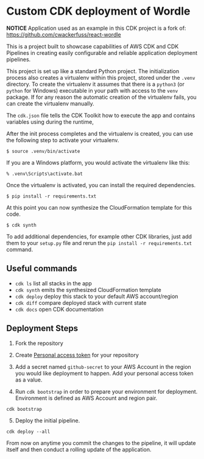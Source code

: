 
# Custom CDK deployment of Wordle

**NOTICE**
Application used as an example in this CDK project is a fork of: https://github.com/cwackerfuss/react-wordle

This is a project built to showcase capabilities of AWS CDK and CDK Pipelines in creating easily configurable and reliable application deployment pipelines.

This project is set up like a standard Python project.  The initialization
process also creates a virtualenv within this project, stored under the `.venv`
directory.  To create the virtualenv it assumes that there is a `python3`
(or `python` for Windows) executable in your path with access to the `venv`
package. If for any reason the automatic creation of the virtualenv fails,
you can create the virtualenv manually.

The `cdk.json` file tells the CDK Toolkit how to execute the app and contains variables using during the runtime,


After the init process completes and the virtualenv is created, you can use the following
step to activate your virtualenv.

```
$ source .venv/bin/activate
```

If you are a Windows platform, you would activate the virtualenv like this:

```
% .venv\Scripts\activate.bat
```

Once the virtualenv is activated, you can install the required dependencies.

```
$ pip install -r requirements.txt
```

At this point you can now synthesize the CloudFormation template for this code.

```
$ cdk synth
```

To add additional dependencies, for example other CDK libraries, just add
them to your `setup.py` file and rerun the `pip install -r requirements.txt`
command.

## Useful commands

 * `cdk ls`          list all stacks in the app
 * `cdk synth`       emits the synthesized CloudFormation template
 * `cdk deploy`      deploy this stack to your default AWS account/region
 * `cdk diff`        compare deployed stack with current state
 * `cdk docs`        open CDK documentation


## Deployment Steps

1. Fork the repository
2. Create [Personal access token](https://docs.github.com/en/authentication/keeping-your-account-and-data-secure/creating-a-personal-access-token) for your repository

3. Add a secret named `github-secret` to your AWS Account in the region you would like deployment to happen. Add your personal access token as a value.

4. Run `cdk bootstrap` in order to prepare your environment for deployment. Environment is defined as AWS Account and region pair.

```
cdk bootstrap
```
5. Deploy the initial pipeline.

```
cdk deploy --all
```
From now on anytime you commit the changes to the pipeline, it will  update itself and then conduct a rolling update of the application.
